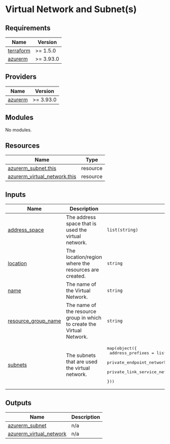 <!-- BEGIN_TF_DOCS -->
# Virtual Network and Subnet(s)

## Requirements

| Name | Version |
|------|---------|
| <a name="requirement_terraform"></a> [terraform](#requirement\_terraform) | >= 1.5.0 |
| <a name="requirement_azurerm"></a> [azurerm](#requirement\_azurerm) | >= 3.93.0 |

## Providers

| Name | Version |
|------|---------|
| <a name="provider_azurerm"></a> [azurerm](#provider\_azurerm) | >= 3.93.0 |

## Modules

No modules.

## Resources

| Name | Type |
|------|------|
| [azurerm_subnet.this](https://registry.terraform.io/providers/hashicorp/azurerm/latest/docs/resources/subnet) | resource |
| [azurerm_virtual_network.this](https://registry.terraform.io/providers/hashicorp/azurerm/latest/docs/resources/virtual_network) | resource |

## Inputs

| Name | Description | Type | Default | Required |
|------|-------------|------|---------|:--------:|
| <a name="input_address_space"></a> [address\_space](#input\_address\_space) | The address space that is used the virtual network. | `list(string)` | n/a | yes |
| <a name="input_location"></a> [location](#input\_location) | The location/region where the resources are created. | `string` | n/a | yes |
| <a name="input_name"></a> [name](#input\_name) | The name of the Virtual Network. | `string` | n/a | yes |
| <a name="input_resource_group_name"></a> [resource\_group\_name](#input\_resource\_group\_name) | The name of the resource group in which to create the Virtual Network. | `string` | n/a | yes |
| <a name="input_subnets"></a> [subnets](#input\_subnets) | The subnets that are used the virtual network. | <pre>map(object({<br>    address_prefixes                      = list(string)<br>    private_endpoint_network_policies     = optional(bool)<br>    private_link_service_network_policies = optional(bool)<br>  }))</pre> | n/a | yes |

## Outputs

| Name | Description |
|------|-------------|
| <a name="output_azurerm_subnet"></a> [azurerm\_subnet](#output\_azurerm\_subnet) | n/a |
| <a name="output_azurerm_virtual_network"></a> [azurerm\_virtual\_network](#output\_azurerm\_virtual\_network) | n/a |
<!-- END_TF_DOCS -->